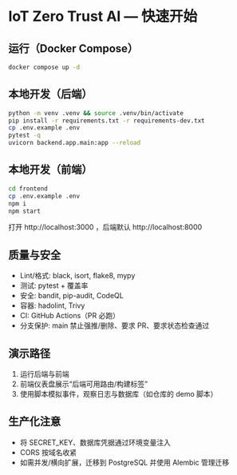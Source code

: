 # IoT Zero Trust AI — 快速开始

## 运行（Docker Compose）
```bash
docker compose up -d
```

## 本地开发（后端）
```bash
python -m venv .venv && source .venv/bin/activate
pip install -r requirements.txt -r requirements-dev.txt
cp .env.example .env
pytest -q
uvicorn backend.app.main:app --reload
```

## 本地开发（前端）
```bash
cd frontend
cp .env.example .env
npm i
npm start
```

打开 http://localhost:3000 ，后端默认 http://localhost:8000

## 质量与安全
- Lint/格式: black, isort, flake8, mypy
- 测试: pytest + 覆盖率
- 安全: bandit, pip-audit, CodeQL
- 容器: hadolint, Trivy
- CI: GitHub Actions（PR 必跑）
- 分支保护: main 禁止强推/删除、要求 PR、要求状态检查通过

## 演示路径
1. 运行后端与前端
2. 前端仪表盘展示“后端可用路由/构建标签”
3. 使用脚本模拟事件，观察日志与数据库（如仓库的 demo 脚本）

## 生产化注意
- 将 SECRET_KEY、数据库凭据通过环境变量注入
- CORS 按域名收紧
- 如需并发/横向扩展，迁移到 PostgreSQL 并使用 Alembic 管理迁移